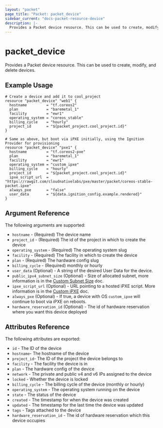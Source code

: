 ```yaml
---
layout: "packet"
page_title: "Packet: packet_device"
sidebar_current: "docs-packet-resource-device"
description: |-
  Provides a Packet device resource. This can be used to create, modify, and delete devices.
---
```


# packet\_device

Provides a Packet device resource. This can be used to create,
modify, and delete devices.

## Example Usage

```hcl
# Create a device and add it to cool_project
resource "packet_device" "web1" {
  hostname         = "tf.coreos2"
  plan             = "baremetal_1"
  facility         = "ewr1"
  operating_system = "coreos_stable"
  billing_cycle    = "hourly"
  project_id       = "${packet_project.cool_project.id}"
}
```

```hcl
# Same as above, but boot via iPXE initially, using the Ignition Provider for provisioning
resource "packet_device" "pxe1" {
  hostname         = "tf.coreos2-pxe"
  plan             = "baremetal_1"
  facility         = "ewr1"
  operating_system = "custom_ipxe"
  billing_cycle    = "hourly"
  project_id       = "${packet_project.cool_project.id}"
  ipxe_script_url  = "https://rawgit.com/cloudnativelabs/pxe/master/packet/coreos-stable-packet.ipxe"
  always_pxe       = "false"
  user_data        = "${data.ignition_config.example.rendered}"
}
```

## Argument Reference

The following arguments are supported:

* `hostname` - (Required) The device name
* `project_id` - (Required) The id of the project in which to create the device
* `operating_system` - (Required) The operating system slug
* `facility` - (Required) The facility in which to create the device
* `plan` - (Required) The hardware config slug
* `billing_cycle` - (Required) monthly or hourly
* `user_data` (Optional) - A string of the desired User Data for the device.
* `public_ipv4_subnet_size` (Optional) - Size of allocated subnet, more
  information is in the
  [Custom Subnet Size](https://help.packet.net/technical/networking/custom-subnet-size) doc.
* `ipxe_script_url` (Optional) - URL pointing to a hosted iPXE script. More
  information is in the
  [Custom iPXE](https://help.packet.net/technical/infrastructure/custom-ipxe)
  doc.
* `always_pxe` (Optional) - If true, a device with OS `custom_ipxe` will
  continue to boot via iPXE on reboots.
* `hardware_reservation_id` (Optional) - The id of hardware reservation where you want this device deployed

## Attributes Reference

The following attributes are exported:

* `id` - The ID of the device
* `hostname`- The hostname of the device
* `project_id`- The ID of the project the device belongs to
* `facility` - The facility the device is in
* `plan` - The hardware config of the device
* `network` - The private and public v4 and v6 IPs assigned to the device
* `locked` - Whether the device is locked
* `billing_cycle` - The billing cycle of the device (monthly or hourly)
* `operating_system` - The operating system running on the device
* `state` - The status of the device
* `created` - The timestamp for when the device was created
* `updated` - The timestamp for the last time the device was updated
* `tags` - Tags attached to the device
* `hardware_reservation_id` - The id of hardware reservation which this device occupies
